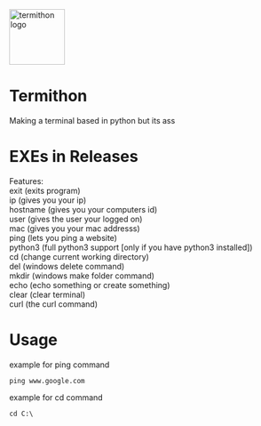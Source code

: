 <img src="https://raw.githubusercontent.com/IdkDwij/Termithon/main/termithon.ico" alt="termithon logo" height="100px">

# Termithon
Making a terminal based in python but its ass
# EXEs in Releases

Features:<br>
exit (exits program)<br>
ip (gives you your ip)<br>
hostname (gives you your computers id)<br>
user (gives the user your logged on)<br>
mac (gives you your mac addresss)<br>
ping (lets you ping a website)<br>
python3 (full python3 support [only if you have python3 installed])<br>
cd (change current working directory)<br>
del (windows delete command)<br>
mkdir (windows make folder command)<br>
echo (echo something or create something)<br>
clear (clear terminal)<br>
curl (the curl command)<br>
# Usage<br>
example for ping command<br>
```
ping www.google.com
```
example for cd command<br>
```
cd C:\
```
